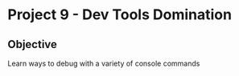 # Project 9 - Dev Tools Domination

## Objective

Learn ways to debug with a variety of console commands
